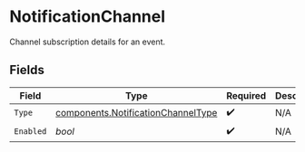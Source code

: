 # NotificationChannel

Channel subscription details for an event.


## Fields

| Field                                                                                    | Type                                                                                     | Required                                                                                 | Description                                                                              |
| ---------------------------------------------------------------------------------------- | ---------------------------------------------------------------------------------------- | ---------------------------------------------------------------------------------------- | ---------------------------------------------------------------------------------------- |
| `Type`                                                                                   | [components.NotificationChannelType](../../models/components/notificationchanneltype.md) | :heavy_check_mark:                                                                       | N/A                                                                                      |
| `Enabled`                                                                                | *bool*                                                                                   | :heavy_check_mark:                                                                       | N/A                                                                                      |